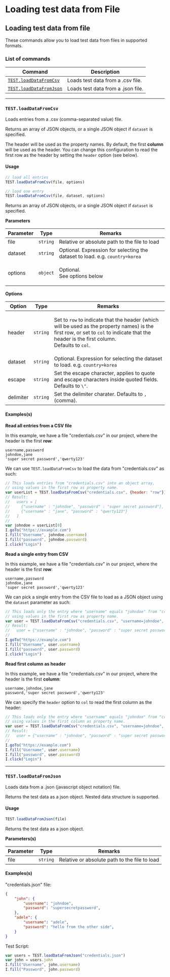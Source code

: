 # Loading test data from File



## Loading test data from file <a href="#loading-test-data-from-file" id="loading-test-data-from-file"></a>

These commands allow you to load test data from files in supported formats.

### List of commands <a href="#list-of-commands" id="list-of-commands"></a>

| Command                                                                                                          | Description                        |
| ---------------------------------------------------------------------------------------------------------------- | ---------------------------------- |
| [`TEST.loadDataFromCsv`](https://docs.uilicious.com/scripting/load\_data\_from\_file.html#testloaddatafromcsv)   | Loads test data from a .csv file.  |
| [`TEST.loadDataFromJson`](https://docs.uilicious.com/scripting/load\_data\_from\_file.html#testloaddatafromjson) | Loads test data from a .json file. |

***

### `TEST.loadDataFromCsv` <a href="#testloaddatafromcsv" id="testloaddatafromcsv"></a>

Loads entries from a .csv (comma-separated value) file.

Returns an array of JSON objects, or a single JSON object if `dataset` is specified.

The header will be used as the property names. By default, the first **column** will be used as the header. You can change this configuration to read the first row as the header by setting the `header` option (see below).

#### Usage <a href="#usage" id="usage"></a>

```javascript
// load all entries
TEST.loadDataFromCsv(file, options)

// load one entry
TEST.loadDataFromCsv(file, dataset, options)
```

Returns an array of JSON objects, or a single JSON object if `dataset` is specified.

**Parameters**

| Parameter | Type     | Remarks                                                                      |
| --------- | -------- | ---------------------------------------------------------------------------- |
| file      | `string` | Relative or absolute path to the file to load                                |
| dataset   | `string` | Optional. Expression for selecting the dataset to load. e.g. `country=korea` |
| options   | `object` | <p>Optional.<br>See options below</p>                                        |

**Options**

| Option    | Type     | Remarks                                                                                                                                                                                                                              |
| --------- | -------- | ------------------------------------------------------------------------------------------------------------------------------------------------------------------------------------------------------------------------------------ |
| header    | `string` | <p>Set to <code>row</code> to indicate that the header (which will be used as the property names) is the first row, or set to <code>col</code> to indicate that the header is the first column.<br>Defaults to <code>col</code>.</p> |
| dataset   | `string` | Optional. Expression for selecting the dataset to load. e.g. `country=korea`                                                                                                                                                         |
| escape    | `string` | Set the escape character, applies to quote and escape characters inside quoted fields. Defaults to `\"`.                                                                                                                             |
| delimiter | `string` | Set the delimiter charater. Defaults to `,` (comma).                                                                                                                                                                                 |

#### Examples(s) <a href="#exampless" id="exampless"></a>

**Read all entries from a CSV file**

In this example, we have a file "credentials.csv" in our project, where the header is the first **row**:

```
username,password
johndoe,jane
'super secret password','qwerty123'
```

We can use `TEST.loadDataFromCsv` to load the data from "credentials.csv" as such:

```javascript
// This loads entries from "credentials.csv" into an object array, 
// using values in the first row as property name.
var userList = TEST.loadDataFromCsv("credentials.csv", {header: "row"})
// Result:
//   users = [
//     {"username" : "johndoe", "password" : "super secret password"},
//     {"username" : "jane", "password" : "qwerty123"}
//   ]
//
var johndoe = userList[0]
I.goTo("https://example.com")
I.fill("Username", johndoe.username)
I.fill("password", johndoe.password)
I.click("Login")
```

**Read a single entry from CSV**

In this example, we have a file "credentials.csv" in our project, where the header is the first **row**:

```
username,password
johndoe,jane
'super secret password','qwerty123'
```

We can pick a single entry from the CSV file to load as a JSON object using the `dataset` parameter as such:

```javascript
// This loads only the entry where "username" equals "johndoe" from "credentials.csv" into an object, 
// using values in the first row as property name.
var user = TEST.loadDataFromCsv("credentials.csv", "username=johndoe", {header: "row"})
// Result:
//   user = {"username" : "johndoe", "password" : "super secret password"}
//
I.goTo("https://example.com")
I.fill("Username", user.username)
I.fill("password", user.password)
I.click("Login")
```

**Read first column as header**

In this example, we have a file "credentials.csv" in our project, where the header is the first **column**:

```
username,johndoe,jane
password,'super secret password','qwerty123'
```

We can specify the `header` option to `col` to read the first column as the header:

```javascript
// This loads only the entry where "username" equals "johndoe" from "credentials.csv" into an object, 
// using values in the first column as property name.
var user = TEST.loadDataFromCsv("credentials.csv", "username=johndoe", {header: "col"})
// Result:
//   user = {"username" : "johndoe", "password" : "super secret password"}
//
I.goTo("https://example.com")
I.fill("Username", user.username)
I.fill("password", user.password)
I.click("Login")
```

***

### `TEST.loadDataFromJson` <a href="#testloaddatafromjson" id="testloaddatafromjson"></a>

Loads data from a .json (javascript object notation) file.

Returns the test data as a json object. Nested data structure is supported.

#### Usage <a href="#usage" id="usage"></a>

```javascript
TEST.loadDataFromJson(file)
```

Returns the test data as a json object.

**Parameters(s)**

| Parameter | Type     | Remarks                                       |
| --------- | -------- | --------------------------------------------- |
| file      | `string` | Relative or absolute path to the file to load |

#### Examples(s) <a href="#exampless" id="exampless"></a>

"credentials.json" file:

```json
{
    "john": {
        "username": "johndoe", 
        "password": "supersecretpassword", 
    },
    "adele": {
        "username": "adele", 
        "password": "hello from the other side", 
    }
}
```

Test Script:

```javascript
var users = TEST.loadDataFromJson("credentials.json")
var john = users.john
I.fill("Username", john.username)
I.fill("Password", john.password)
```
